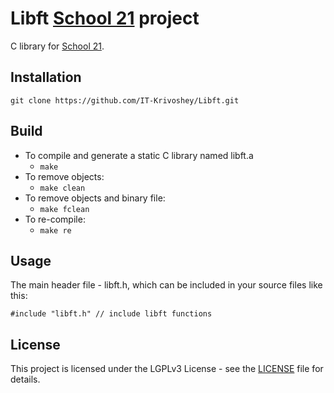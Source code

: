 # Libft [School 21](https://21-school.ru/) project
C library for [School 21](https://21-school.ru/).
## Installation
```
git clone https://github.com/IT-Krivoshey/Libft.git
```
## Build
- To compile and generate a static C library named libft.a
	- `make`
- To remove objects:
	- `make clean`
- To remove objects and binary file:
	- `make fclean`
- To re-compile:
	- `make re`
## Usage
The main header file - libft.h, which can be included in your source files like this:
```
#include "libft.h" // include libft functions
```
## License
This project is licensed under the LGPLv3 License - see the [LICENSE](https://github.com/IT-Krivoshey/Libft/blob/master/LICENSE) file for details.
